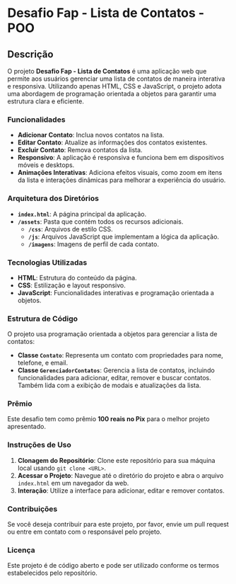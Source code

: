 

# Desafio Fap - Lista de Contatos - POO

## Descrição

O projeto **Desafio Fap - Lista de Contatos** é uma aplicação web que permite aos usuários gerenciar uma lista de contatos de maneira interativa e responsiva. Utilizando apenas HTML, CSS e JavaScript, o projeto adota uma abordagem de programação orientada a objetos para garantir uma estrutura clara e eficiente.

### Funcionalidades

- **Adicionar Contato**: Inclua novos contatos na lista.
- **Editar Contato**: Atualize as informações dos contatos existentes.
- **Excluir Contato**: Remova contatos da lista.
- **Responsivo**: A aplicação é responsiva e funciona bem em dispositivos móveis e desktops.
- **Animações Interativas**: Adiciona efeitos visuais, como zoom em itens da lista e interações dinâmicas para melhorar a experiência do usuário.

### Arquitetura dos Diretórios

- **`index.html`**: A página principal da aplicação.
- **`/assets`**: Pasta que contém todos os recursos adicionais.
  - **`/css`**: Arquivos de estilo CSS.
  - **`/js`**: Arquivos JavaScript que implementam a lógica da aplicação.
  - **`/imagens`**: Imagens de perfil de cada contato.

### Tecnologias Utilizadas

- **HTML**: Estrutura do conteúdo da página.
- **CSS**: Estilização e layout responsivo.
- **JavaScript**: Funcionalidades interativas e programação orientada a objetos.

### Estrutura de Código

O projeto usa programação orientada a objetos para gerenciar a lista de contatos:

- **Classe `Contato`**: Representa um contato com propriedades para nome, telefone, e email.
- **Classe `GerenciadorContatos`**: Gerencia a lista de contatos, incluindo funcionalidades para adicionar, editar, remover e buscar contatos. Também lida com a exibição de modais e atualizações da lista.

### Prêmio

Este desafio tem como prêmio **100 reais no Pix** para o melhor projeto apresentado.

### Instruções de Uso

1. **Clonagem do Repositório**: Clone este repositório para sua máquina local usando `git clone <URL>`.
2. **Acessar o Projeto**: Navegue até o diretório do projeto e abra o arquivo `index.html` em um navegador da web.
3. **Interação**: Utilize a interface para adicionar, editar e remover contatos.

### Contribuições

Se você deseja contribuir para este projeto, por favor, envie um pull request ou entre em contato com o responsável pelo projeto.

### Licença

Este projeto é de código aberto e pode ser utilizado conforme os termos estabelecidos pelo repositório.
